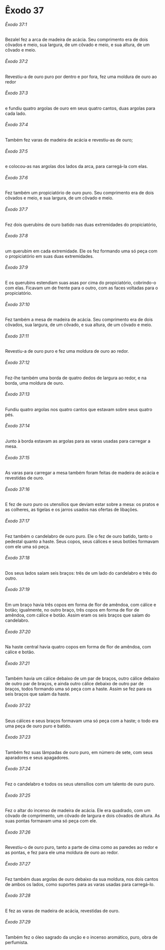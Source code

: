# Êxodo 37

###### Êxodo 37:1

Bezalel fez a arca de madeira de acácia. Seu comprimento era de dois côvados e meio, sua largura, de um côvado e meio, e sua altura, de um côvado e meio.

###### Êxodo 37:2

Revestiu-a de ouro puro por dentro e por fora, fez uma moldura de ouro ao redor

###### Êxodo 37:3

e fundiu quatro argolas de ouro em seus quatro cantos, duas argolas para cada lado.

###### Êxodo 37:4

Também fez varas de madeira de acácia e revestiu-as de ouro;

###### Êxodo 37:5

e colocou-as nas argolas dos lados da arca, para carregá-la com elas.

###### Êxodo 37:6

Fez também um propiciatório de ouro puro. Seu comprimento era de dois côvados e meio, e sua largura, de um côvado e meio.

###### Êxodo 37:7

Fez dois querubins de ouro batido nas duas extremidades do propiciatório,

###### Êxodo 37:8

um querubim em cada extremidade. Ele os fez formando uma só peça com o propiciatório em suas duas extremidades.

###### Êxodo 37:9

E os querubins estendiam suas asas por cima do propiciatório, cobrindo-o com elas. Ficavam um de frente para o outro, com as faces voltadas para o propiciatório.

###### Êxodo 37:10

Fez também a mesa de madeira de acácia. Seu comprimento era de dois côvados, sua largura, de um côvado, e sua altura, de um côvado e meio.

###### Êxodo 37:11

Revestiu-a de ouro puro e fez uma moldura de ouro ao redor.

###### Êxodo 37:12

Fez-lhe também uma borda de quatro dedos de largura ao redor, e na borda, uma moldura de ouro.

###### Êxodo 37:13

Fundiu quatro argolas nos quatro cantos que estavam sobre seus quatro pés.

###### Êxodo 37:14

Junto à borda estavam as argolas para as varas usadas para carregar a mesa.

###### Êxodo 37:15

As varas para carregar a mesa também foram feitas de madeira de acácia e revestidas de ouro.

###### Êxodo 37:16

E fez de ouro puro os utensílios que deviam estar sobre a mesa: os pratos e as colheres, as tigelas e os jarros usados nas ofertas de libações.

###### Êxodo 37:17

Fez também o candelabro de ouro puro. Ele o fez de ouro batido, tanto o pedestal quanto a haste. Seus copos, seus cálices e seus botões formavam com ele uma só peça.

###### Êxodo 37:18

Dos seus lados saíam seis braços: três de um lado do candelabro e três do outro.

###### Êxodo 37:19

Em um braço havia três copos em forma de flor de amêndoa, com cálice e botão; igualmente, no outro braço, três copos em forma de flor de amêndoa, com cálice e botão. Assim eram os seis braços que saíam do candelabro.

###### Êxodo 37:20

Na haste central havia quatro copos em forma de flor de amêndoa, com cálice e botão.

###### Êxodo 37:21

Também havia um cálice debaixo de um par de braços, outro cálice debaixo de outro par de braços, e ainda outro cálice debaixo de outro par de braços, todos formando uma só peça com a haste. Assim se fez para os seis braços que saíam da haste.

###### Êxodo 37:22

Seus cálices e seus braços formavam uma só peça com a haste; o todo era uma peça de ouro puro e batido.

###### Êxodo 37:23

Também fez suas lâmpadas de ouro puro, em número de sete, com seus aparadores e seus apagadores.

###### Êxodo 37:24

Fez o candelabro e todos os seus utensílios com um talento de ouro puro.

###### Êxodo 37:25

Fez o altar do incenso de madeira de acácia. Ele era quadrado, com um côvado de comprimento, um côvado de largura e dois côvados de altura. As suas pontas formavam uma só peça com ele.

###### Êxodo 37:26

Revestiu-o de ouro puro, tanto a parte de cima como as paredes ao redor e as pontas, e fez para ele uma moldura de ouro ao redor.

###### Êxodo 37:27

Fez também duas argolas de ouro debaixo da sua moldura, nos dois cantos de ambos os lados, como suportes para as varas usadas para carregá-lo.

###### Êxodo 37:28

E fez as varas de madeira de acácia, revestidas de ouro.

###### Êxodo 37:29

Também fez o óleo sagrado da unção e o incenso aromático, puro, obra de perfumista.

